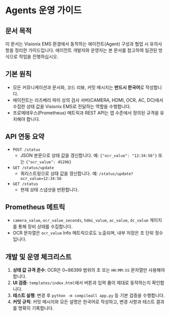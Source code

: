 # Agents 운영 가이드

## 문서 목적

이 문서는 Visionix EMS 환경에서 동작하는 에이전트(Agent) 구성과 협업 시 유의사항을 정리한 가이드입니다. 에이전트 개발자와 운영자는 본 문서를 참고하여 일관된 방식으로 작업을 진행하십시오.

## 기본 원칙

-   모든 커뮤니케이션과 문서화, 코드 리뷰, 커밋 메시지는 **반드시 한국어**로 작성합니다.
-   에이전트는 라즈베리 파이 상의 검사 서버(CAMERA, HDMI, OCR, AC, DC)에서 수집한 상태 값을 Visionix EMS로 전달하는 역할을 수행합니다.
-   프로메테우스(Prometheus) 메트릭과 REST API는 앱 수준에서 정의된 규격을 유지해야 합니다.

## API 연동 요약

-   `POST /status`
    -   JSON 본문으로 상태 값을 갱신합니다. 예: `{"ocr_value": "12:34:56"}` 또는 `{"ocr_value": 45296}`
-   `GET /status/update`
    -   쿼리스트링으로 상태 값을 갱신합니다. 예: `/status/update?ocr_value=12:34:56`
-   `GET /status`
    -   현재 상태 스냅샷을 반환합니다.

## Prometheus 메트릭

-   `camera_value`, `ocr_value_seconds`, `hdmi_value`, `ac_value`, `dc_value` 게이지를 통해 장비 상태를 수집합니다.
-   OCR 문자열은 `ocr_value` Info 메트릭으로도 노출되며, 내부 저장은 초 단위 정수입니다.

## 개발 및 운영 체크리스트

1. **상태 값 규격 준수**: OCR은 0~86399 범위의 초 또는 `HH:MM:SS` 문자열만 사용해야 합니다.
2. **UI 검증**: `templates/index.html`에서 버튼과 입력 폼이 제대로 동작하는지 확인합니다.
3. **테스트 실행**: 변경 후 `python -m compileall app.py` 등 기본 검증을 수행합니다.
4. **커밋 규칙**: 커밋 메시지와 모든 설명은 한국어로 작성하고, 변경 사항과 테스트 결과를 명확히 기록합니다.
